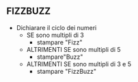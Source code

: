 ## FIZZBUZZ

- Dichiarare il ciclo dei numeri
    - SE sono multipli di 3
      - stampare "Fizz"
    - ALTRIMENTI SE sono multipli di 5
      - stampare"Buzz"
    - ALTRIMENTI SE sono multipli di 3 e 5
      - stampare "FizzBuzz"